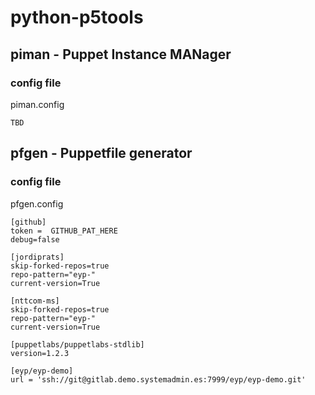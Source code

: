 # python-p5tools

## piman - Puppet Instance MANager

### config file

piman.config

```
TBD
```

## pfgen - Puppetfile generator

### config file

pfgen.config

```
[github]
token =  GITHUB_PAT_HERE
debug=false

[jordiprats]
skip-forked-repos=true
repo-pattern="eyp-"
current-version=True

[nttcom-ms]
skip-forked-repos=true
repo-pattern="eyp-"
current-version=True

[puppetlabs/puppetlabs-stdlib]
version=1.2.3

[eyp/eyp-demo]
url = 'ssh://git@gitlab.demo.systemadmin.es:7999/eyp/eyp-demo.git'
```
